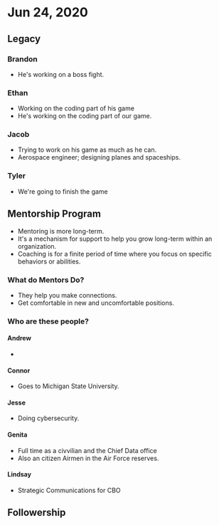 # Jun 24, 2020

## Legacy

### Brandon

* He's working on a boss fight.

### Ethan

* Working on the coding part of his game
* He's working on the coding part of our game.

### Jacob

* Trying to work on his game as much as he can.
* Aerospace engineer; designing planes and spaceships.

### Tyler

* We're going to finish the game

## Mentorship Program

* Mentoring is more long-term.
* It's a mechanism for support to help you grow long-term within an organization.
* Coaching is for a finite period of time where you focus on specific behaviors or abilities.

### What do Mentors Do?

* They help you make connections.
* Get comfortable in new and uncomfortable positions. 

### Who are these people?

#### Andrew

* 
#### Connor

* Goes to Michigan State University.

#### Jesse

* Doing cybersecurity.

#### Genita

* Full time as a civvilian and the Chief Data office
* Also an citizen Airmen in the Air Force reserves.

#### Lindsay

* Strategic Communications for CBO

## Followership

### 

### 

